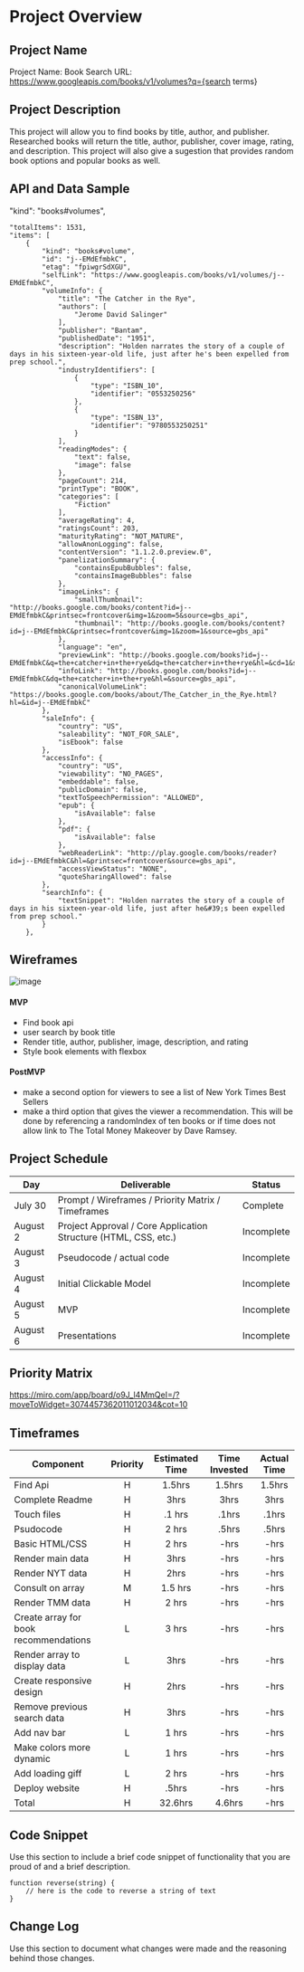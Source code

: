 # Project Overview

## Project Name

Project Name: Book Search URL: https://www.googleapis.com/books/v1/volumes?q={search terms}

## Project Description

This project will allow you to find books by title, author, and publisher. Researched books will return the title, author, publisher, cover image, rating, and description. This project will also give a sugestion that provides random book options and popular books as well.

## API and Data Sample

 "kind": "books#volumes",
    
    "totalItems": 1531,
    "items": [
        {
            "kind": "books#volume",
            "id": "j--EMdEfmbkC",
            "etag": "fpiwgrSdXGU",
            "selfLink": "https://www.googleapis.com/books/v1/volumes/j--EMdEfmbkC",
            "volumeInfo": {
                "title": "The Catcher in the Rye",
                "authors": [
                    "Jerome David Salinger"
                ],
                "publisher": "Bantam",
                "publishedDate": "1951",
                "description": "Holden narrates the story of a couple of days in his sixteen-year-old life, just after he's been expelled from prep school.",
                "industryIdentifiers": [
                    {
                        "type": "ISBN_10",
                        "identifier": "0553250256"
                    },
                    {
                        "type": "ISBN_13",
                        "identifier": "9780553250251"
                    }
                ],
                "readingModes": {
                    "text": false,
                    "image": false
                },
                "pageCount": 214,
                "printType": "BOOK",
                "categories": [
                    "Fiction"
                ],
                "averageRating": 4,
                "ratingsCount": 203,
                "maturityRating": "NOT_MATURE",
                "allowAnonLogging": false,
                "contentVersion": "1.1.2.0.preview.0",
                "panelizationSummary": {
                    "containsEpubBubbles": false,
                    "containsImageBubbles": false
                },
                "imageLinks": {
                    "smallThumbnail": "http://books.google.com/books/content?id=j--EMdEfmbkC&printsec=frontcover&img=1&zoom=5&source=gbs_api",
                    "thumbnail": "http://books.google.com/books/content?id=j--EMdEfmbkC&printsec=frontcover&img=1&zoom=1&source=gbs_api"
                },
                "language": "en",
                "previewLink": "http://books.google.com/books?id=j--EMdEfmbkC&q=the+catcher+in+the+rye&dq=the+catcher+in+the+rye&hl=&cd=1&source=gbs_api",
                "infoLink": "http://books.google.com/books?id=j--EMdEfmbkC&dq=the+catcher+in+the+rye&hl=&source=gbs_api",
                "canonicalVolumeLink": "https://books.google.com/books/about/The_Catcher_in_the_Rye.html?hl=&id=j--EMdEfmbkC"
            },
            "saleInfo": {
                "country": "US",
                "saleability": "NOT_FOR_SALE",
                "isEbook": false
            },
            "accessInfo": {
                "country": "US",
                "viewability": "NO_PAGES",
                "embeddable": false,
                "publicDomain": false,
                "textToSpeechPermission": "ALLOWED",
                "epub": {
                    "isAvailable": false
                },
                "pdf": {
                    "isAvailable": false
                },
                "webReaderLink": "http://play.google.com/books/reader?id=j--EMdEfmbkC&hl=&printsec=frontcover&source=gbs_api",
                "accessViewStatus": "NONE",
                "quoteSharingAllowed": false
            },
            "searchInfo": {
                "textSnippet": "Holden narrates the story of a couple of days in his sixteen-year-old life, just after he&#39;s been expelled from prep school."
            }
        },

## Wireframes

![image](https://user-images.githubusercontent.com/87097080/127780477-3c986d89-2b2e-48aa-9da4-f2c42749fe64.png) 

#### MVP 

- Find book api 
- user search by book title 
- Render title, author, publisher, image, description, and rating
- Style book elements with flexbox

#### PostMVP  

- make a second option for viewers to see a list of New York Times Best Sellers
- make a third option that gives the viewer a recommendation. This will be done by referencing a randomIndex of ten books or if time does not allow link to The Total Money Makeover by Dave Ramsey.

## Project Schedule

|  Day | Deliverable | Status
|---|---| ---|
|July 30| Prompt / Wireframes / Priority Matrix / Timeframes | Complete
|August 2| Project Approval / Core Application Structure (HTML, CSS, etc.) | Incomplete
|August 3| Pseudocode / actual code | Incomplete
|August 4| Initial Clickable Model  | Incomplete
|August 5| MVP | Incomplete
|August 6| Presentations | Incomplete

## Priority Matrix

https://miro.com/app/board/o9J_l4MmQeI=/?moveToWidget=3074457362011012034&cot=10

## Timeframes

| Component | Priority | Estimated Time | Time Invested | Actual Time |
| --- | :---: |  :---: | :---: | :---: |
| Find Api | H | 1.5hrs| 1.5hrs | 1.5hrs |
| Complete Readme | H | 3hrs| 3hrs | 3hrs |
| Touch files| H | .1 hrs| .1hrs | .1hrs |
| Psudocode | H | 2 hrs |  .5hrs| .5hrs | -hrs |
| Basic HTML/CSS | H | 2 hrs |  -hrs| -hrs | -hrs |
| Render main data | H | 3hrs| -hrs | -hrs |
| Render NYT data | H | 2hrs| -hrs | -hrs |
| Consult on array| M | 1.5 hrs| -hrs | -hrs |
| Render TMM data | H | 2 hrs |  -hrs| -hrs | -hrs |
| Create array for book recommendations | L | 3 hrs |  -hrs| -hrs | -hrs |
| Render array to display data | L | 3hrs| -hrs | -hrs |
| Create responsive design | H | 2hrs| -hrs | -hrs |
| Remove previous search data | H | 3hrs| -hrs | -hrs |
| Add nav bar| L | 1 hrs| -hrs | -hrs |
| Make colors more dynamic | L | 1 hrs |  -hrs| -hrs | -hrs |
| Add loading giff | L | 2 hrs |  -hrs| -hrs | -hrs |
| Deploy website | H | .5hrs| -hrs | -hrs |
| Total | H | 32.6hrs| 4.6hrs | -hrs |

## Code Snippet

Use this section to include a brief code snippet of functionality that you are proud of and a brief description.  

```
function reverse(string) {
	// here is the code to reverse a string of text
}
```

## Change Log
 Use this section to document what changes were made and the reasoning behind those changes.  
